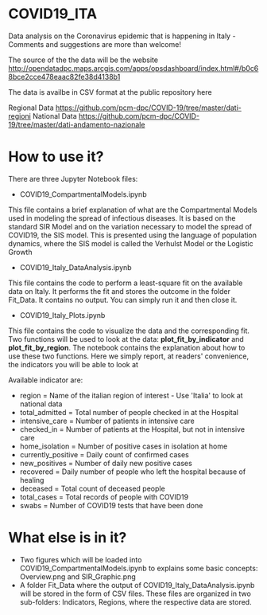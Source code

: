 # COVID19_ITA
Data analysis on the Coronavirus epidemic that is happening in Italy - Comments and suggestions are more than welcome!


The source of the the data will be the website http://opendatadpc.maps.arcgis.com/apps/opsdashboard/index.html#/b0c68bce2cce478eaac82fe38d4138b1

The data is availbe in CSV format at the public repository here

Regional Data
https://github.com/pcm-dpc/COVID-19/tree/master/dati-regioni
National Data
https://github.com/pcm-dpc/COVID-19/tree/master/dati-andamento-nazionale

# How to use it?
There are three Jupyter Notebook files:
- COVID19_CompartmentalModels.ipynb

This file contains a brief explanation of what are the Compartmental Models used in modeling the spread of infectious diseases. It is based on the standard SIR Model and on the variation necessary to model the spread of COVID19, the SIS model. This is presented using the language of population dynamics, where the SIS model is called the Verhulst Model or the Logistic Growth

- COVID19_Italy_DataAnalysis.ipynb

This file contains the code to perform a least-square fit on the available data on Italy. It performs the fit and stores the outcome in the folder Fit_Data. It contains no output. You can simply run it and then close it.

- COVID19_Italy_Plots.ipynb

This file contains the code to visualize the data and the corresponding fit. Two functions will be used to look at the data:
**plot_fit_by_indicator** and **plot_fit_by_region**. The notebook contains the explanation about how to use these two functions. Here we simply report, at readers' convenience, the indicators you will be able to look at

Available indicator are:
- region = Name of the italian region of interest - Use 'Italia' to look at national data
- total_admitted = Total number of people checked in at the Hospital
- intensive_care = Number of patients in intensive care
- checked_in = Number of patients at the Hospital, but not in intensive care
- home_isolation = Number of positive cases in isolation at home
- currently_positive = Daily count of confirmed cases
- new_positives = Number of daily new positive cases
- recovered = Daily number of people who left the hospital because of healing
- deceased = Total count of deceased people
- total_cases = Total records of people with COVID19
- swabs = Number of COVID19 tests that have been done

# What else is in it?

- Two figures which will be loaded into COVID19_CompartmentalModels.ipynb to explains some basic concepts: Overview.png and SIR_Graphic.png
- A folder Fit_Data where the output of COVID19_Italy_DataAnalysis.ipynb will be stored in the form of CSV files. These files are organized in two sub-folders: Indicators, Regions, where the respective data are stored.
